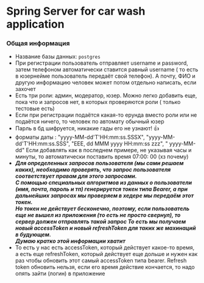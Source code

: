 ﻿# Spring Server for car wash application

### Общая информация

- Название базы данных: ```postgres```
- При регистрации пользователь отправляет username и password, затем телефоном автоматически ставится равный username (
  то есть в юзернейме пользователь передаёт свой телефон). А почту, ФИО и другую информацию человек может потом отдельно
  написать, если захочет
- Есть три роли: админ, модератор, юзер. Можно легко добавить еще, пока что и запросов нет, в которых проверяются роли (
  только тестовые есть)
- Если при регистрации подаётся какая-то ерунда вместо роли или не подаётся ничего, то человек по автомату обычный юзер
- Парль в бд шифруется, никакие гады его не узнают! :+1:
- форматы даты : "yyyy-MM-dd'T'HH:mm:ss.SSSX", "yyyy-MM-dd'T'HH:mm:ss.SSS", "EEE, dd MMM yyyy HH:mm:ss zzz", "
  yyyy-MM-dd" Если добавлять как в последнем примере, не указывая часы и минуты, то автоматически поставить время 07:00:
  00 (хз почему)
- ***Для определенных запросов пользователя (мы сами решаем каких), необходимо проверять, что запрос пользователя
  соответствует правам для этого запросами.\
  С помощью специальных алгоритмов из данных о пользователи (имя, почта, пароль и тп) генерируется токен типа Bearer, а
  при дальнейших запросах мы проверяем в хедере мы передаём этот токен.  
  Но токен не действует бесконечно, поэтому, если пользователь еще не вышел из приложения (то есть не просто свернул),
  то сервер должен отправлять такой запрос
  То есть мы получаем новый accessToken и новый refreshToken для таких же махинаций в будующем.  
  Думаю кратко этой информации хватит***
- То есть у нас есть accessToken, который действует какое-то время, а есть еще refreshToken, который действует еще
  дольше и нужен как раз чтобы обновить этот самый accessToken типа bearer. Refresh token обновить нельзя, если его
  время действие кончается, то надо опять зайти (логин) в приложение
